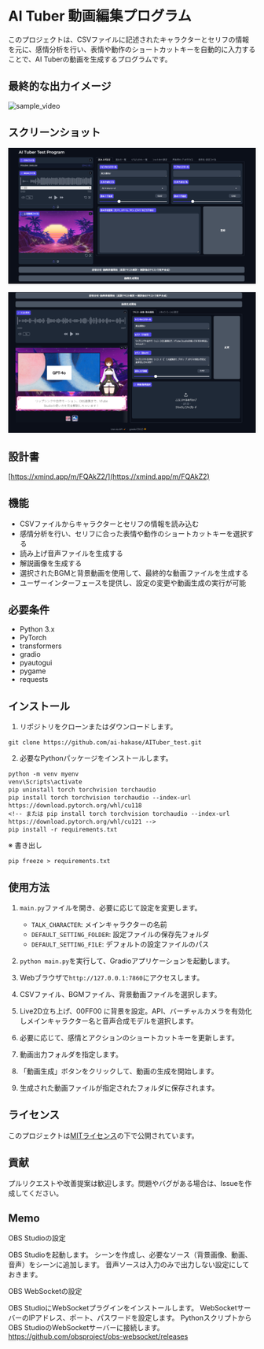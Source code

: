 # AI Tuber 動画編集プログラム

このプロジェクトは、CSVファイルに記述されたキャラクターとセリフの情報を元に、感情分析を行い、表情や動作のショートカットキーを自動的に入力することで、AI Tuberの動画を生成するプログラムです。

## 最終的な出力イメージ

![sample_video](Asset/sample_video.gif)

## スクリーンショット

![プロジェクトのスクリーンショット1](Asset/sample_image(1).png)

![プロジェクトのスクリーンショット2](Asset/sample_image(2).png)


## 設計書

[https://xmind.app/m/FQAkZ2/](https://xmind.app/m/FQAkZ2)

## 機能

- CSVファイルからキャラクターとセリフの情報を読み込む
- 感情分析を行い、セリフに合った表情や動作のショートカットキーを選択する
- 読み上げ音声ファイルを生成する
- 解説画像を生成する
- 選択されたBGMと背景動画を使用して、最終的な動画ファイルを生成する
- ユーザーインターフェースを提供し、設定の変更や動画生成の実行が可能

## 必要条件

- Python 3.x
- PyTorch
- transformers
- gradio
- pyautogui
- pygame
- requests

## インストール

1. リポジトリをクローンまたはダウンロードします。
```
git clone https://github.com/ai-hakase/AITuber_test.git
```

2. 必要なPythonパッケージをインストールします。
```
python -m venv myenv
venv\Scripts\activate
pip uninstall torch torchvision torchaudio
pip install torch torchvision torchaudio --index-url https://download.pytorch.org/whl/cu118
<!-- または pip install torch torchvision torchaudio --index-url https://download.pytorch.org/whl/cu121 -->
pip install -r requirements.txt
```

※ 書き出し
```
pip freeze > requirements.txt
```

## 使用方法

1. `main.py`ファイルを開き、必要に応じて設定を変更します。
   - `TALK_CHARACTER`: メインキャラクターの名前
   - `DEFAULT_SETTING_FOLDER`: 設定ファイルの保存先フォルダ
   - `DEFAULT_SETTING_FILE`: デフォルトの設定ファイルのパス

2. `python main.py`を実行して、Gradioアプリケーションを起動します。

3. Webブラウザで`http://127.0.0.1:7860`にアクセスします。

4. CSVファイル、BGMファイル、背景動画ファイルを選択します。

5. Live2D立ち上げ、00FF00 に背景を設定。API、バーチャルカメラを有効化しメインキャラクター名と音声合成モデルを選択します。

6. 必要に応じて、感情とアクションのショートカットキーを更新します。

7. 動画出力フォルダを指定します。

8. 「動画生成」ボタンをクリックして、動画の生成を開始します。

9. 生成された動画ファイルが指定されたフォルダに保存されます。

## ライセンス

このプロジェクトは[MITライセンス](LICENSE)の下で公開されています。

## 貢献

プルリクエストや改善提案は歓迎します。問題やバグがある場合は、Issueを作成してください。

## Memo

OBS Studioの設定

OBS Studioを起動します。
シーンを作成し、必要なソース（背景画像、動画、音声）をシーンに追加します。
音声ソースは入力のみで出力しない設定にしておきます。


OBS WebSocketの設定

OBS StudioにWebSocketプラグインをインストールします。
WebSocketサーバーのIPアドレス、ポート、パスワードを設定します。
PythonスクリプトからOBS StudioのWebSocketサーバーに接続します。
https://github.com/obsproject/obs-websocket/releases

